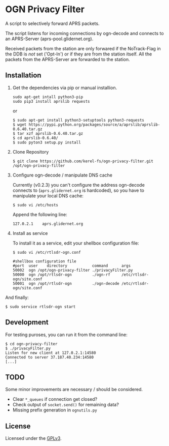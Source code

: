 # OGN Privacy Filter

A script to selectively forward APRS packets.

The script listens for incoming connections by ogn-decode
and connects to an APRS-Server (aprs-pool.glidernet.org).

Received packets from the station are only forwared if the
NoTrack-Flag in the DDB is _not_ set ('Opt-In') or if they
are from the station itself.
All the packets from the APRS-Server are forwarded to the station.


## Installation

1. Get the dependencies via pip or manual installion.

   ```
   sudo apt-get intall python3-pip
   sudo pip3 install aprslib requests
   ```
   or
   ```
   $ sudo apt-get install python3-setuptools python3-requests
   $ wget https://pypi.python.org/packages/source/a/aprslib/aprslib-0.6.40.tar.gz
   $ tar xzf aprslib-0.6.40.tar.gz
   $ cd aprslib-0.6.40/
   $ sudo pyton3 setup.py install
   ```

2. Clone Repository

   ```
   $ git clone https://github.com/kerel-fs/ogn-privacy-filter.git /opt/ogn-privacy-filter
   ```


3. Configure ogn-decode / manipulate DNS cache

   Currently (v0.2.3) you can't configure the address
   ogn-decode connects to (`aprs.glidernet.org` is hardcoded),
   so you have to manipulate your local DNS cache:
   ```
   $ sudo vi /etc/hosts
   ```

   Append the following line:
   ```
   127.0.2.1	aprs.glidernet.org
   ```


4. Install as service

   To install it as a service, edit your shellbox configuration file:
   ```
   $ sudo vi /etc/rtlsdr-ogn.conf

   #shellbox configuration file
   #port  user    directory           command      args
   50002  ogn /opt/ogn-privacy-filter ./privacyFilter.py
   50000  ogn /opt/rtlsdr-ogn         ./ogn-rf     /etc/rtlsdr-ogn/site.conf
   50001  ogn /opt/rtlsdr-ogn         ./ogn-decode /etc/rtlsdr-ogn/site.conf
   ```

And finally:
```
$ sudo service rtlsdr-ogn start
```

## Development

For testing puroses, you can run it from the command line:
```
$ cd ogn-privacy-filter
$ ./privacyFilter.py
Listen for new client at 127.0.2.1:14580
Connected to server 37.187.40.234:14580
[...]
```



## TODO

Some minor improvements are necessary / should be considered.
- Clear `*_queues` if connection get closed?
- Check output of `socket.send()` for remaining data?
- Missing prefix generation in `ognutils.py`

## License

Licensed under the [GPLv3](LICENSE).

